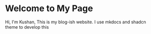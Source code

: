 # Welcome to My Page

Hi, I'm Kushan, This is my blog-ish website. I use mkdocs and shadcn theme to develop this
